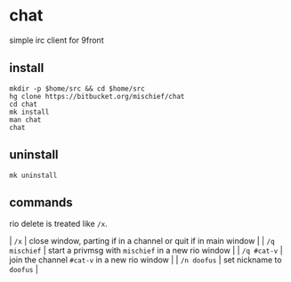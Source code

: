 chat
====

simple irc client for 9front

install
-------

	mkdir -p $home/src && cd $home/src
	hg clone https://bitbucket.org/mischief/chat
	cd chat
	mk install
	man chat
	chat

uninstall
---------

	mk uninstall

commands
--------

rio delete is treated like `/x`.

| `/x` | close window, parting if in a channel or quit if in main window |
| `/q mischief` | start a privmsg with `mischief` in a new rio window |
| `/q #cat-v` | join the channel `#cat-v` in a new rio window |
| `/n doofus` | set nickname to `doofus` |
